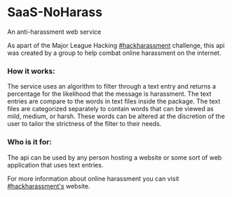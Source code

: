 # SaaS-NoHarass
An anti-harassment web service

As apart of the Major League Hacking [#hackharassment](https://hackharassment.com/mlh) challenge, this api was created by a group to help combat online harassment on the internet. 

### How it works:
The service uses an algorithm to filter through a text entry and returns a percentage for the likelihood that the message is harassment.
The text entries are compare to the words in text files inside the package. The text files are categorized separately to contain words that can be viewed as mild, medium, or harsh. These words can be altered at the discretion of the user to tailor the strictness of the filter to their needs.

### Who is it for:
The api can be used by any person hosting a website or some sort of web application that uses text entries.

For more information about online harassment you can visit [#hackharassment's](https://hackharassment.com) website.
